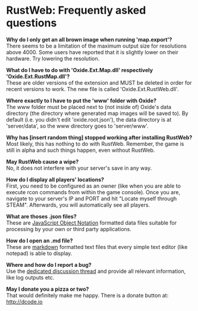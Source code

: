 ﻿RustWeb: Frequently asked questions
===================================

**Why do I only get an all brown image when running 'map.export'?**  
There seems to be a limitation of the maximum output size for resolutions above 4000. Some users have reported that it is slightly lower on their hardware. Try lowering the resolution.

**What do I have to do with 'Oxide.Ext.Map.dll' respectively 'Oxide.Ext.RustMap.dll'?**  
These are older versions of the extension and MUST be deleted in order for recent versions to work. The new file is called 'Oxide.Ext.RustWeb.dll'.

**Where exactly to I have to put the 'www' folder with Oxide?**  
The www folder must be placed next to (not inside of) Oxide's data directory (the directory where generated map images will be saved to). By default (i.e. you didn't edit 'oxide.root.json'), the data directory is at 'server/data', so the www directory goes to 'server/www'.

**Why has [insert random thing] stopped working after installing RustWeb?**  
Most likely, this has nothing to do with RustWeb. Remember, the game is still in alpha and such things happen, even without RustWeb.

**May RustWeb cause a wipe?**  
No, it does not interfere with your server's save in any way.

**How do I display all players' locations?**  
First, you need to be configured as an owner (like when you are able to execute rcon commands from within the game console). Once you are, navigate to your server's IP and PORT and hit "Locate myself through STEAM". Afterwards, you will automatically see all players.

**What are thoses .json files?**  
These are [JavaScript Object Notation](http://en.wikipedia.org/wiki/JSON) formatted data files suitable for processing by your own or third party applications.

**How do I open an .md file?**  
These are [markdown](http://en.wikipedia.org/wiki/Markdown) formatted text files that every simple text editor (like notepad) is able to display.

**Where and how do I report a bug?**  
Use the [dedicated discussion thread](http://facepunch.com/showthread.php?t=1447671) and provide all relevant information, like log outputs etc.

**May I donate you a pizza or two?**  
That would definitely make me happy. There is a donate button at: http://dcode.io
